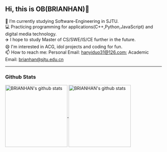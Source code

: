 ## Hi, this is OB(BRIANHAN)👋


 📖 I’m currently studying Software-Engineering in SJTU.<br/>
 💻 Practicing programming for applications(C++,Python,JavaScript) and digital media technology.<br/>
 ✈️ I hope to study Master of CS/SWE/IS/CE further in the future.<br/>
 😄 I'm interested in ACG, idol projects and coding for fun.<br/>
 📫 How to reach me: Personal Email: hanyiduo31@126.com; Academic Email: brianhan@sjtu.edu.cn
<hr>

### Github Stats

<a href="https://github.com/anuraghazra/github-readme-stats">
  <img align="center" alt="BRIANHAN's github stats" height='200' src="https://github-readme-stats.vercel.app/api?username=OvertheBrain&?count_private=true&show_icons=true&theme=tokyonight&hide=issues">
 </a>
<a href="https://github.com/anuraghazra/github-readme-stats">
  <img align="center" alt="BRIANHAN's github stats" height='200' src="https://github-readme-stats.vercel.app/api/top-langs/?username=OvertheBrain&layout=compact">
</a>
 
 

